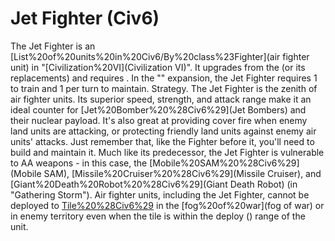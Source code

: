 # Jet Fighter (Civ6)

The Jet Fighter is an [List%20of%20units%20in%20Civ6/By%20class%23Fighter](air fighter unit) in "[Civilization%20VI](Civilization VI)". It upgrades from the (or its replacements) and requires .
In the "" expansion, the Jet Fighter requires 1 to train and 1 per turn to maintain.
Strategy.
The Jet Fighter is the zenith of air fighter units. Its superior speed, strength, and attack range make it an ideal counter for [Jet%20Bomber%20%28Civ6%29](Jet Bombers) and their nuclear payload. It's also great at providing cover fire when enemy land units are attacking, or protecting friendly land units against enemy air units' attacks. Just remember that, like the Fighter before it, you'll need to build and maintain it.
Much like its predecessor, the Jet Fighter is vulnerable to AA weapons - in this case, the [Mobile%20SAM%20%28Civ6%29](Mobile SAM), [Missile%20Cruiser%20%28Civ6%29](Missile Cruiser), and [Giant%20Death%20Robot%20%28Civ6%29](Giant Death Robot) (in "Gathering Storm"). 
Air fighter units, including the Jet Fighter, cannot be deployed to [Tile%20%28Civ6%29](tiles) in the [fog%20of%20war](fog of war) or in enemy territory even when the tile is within the deploy () range of the unit.